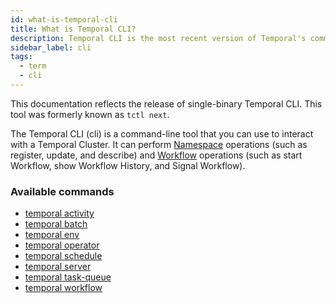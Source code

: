 ```yaml
---
id: what-is-temporal-cli
title: What is Temporal CLI?
description: Temporal CLI is the most recent version of Temporal's command-line tool.
sidebar_label: cli
tags:
  - term
  - cli
---
```


This documentation reflects the release of single-binary Temporal CLI.
This tool was formerly known as `tctl next`.

The Temporal CLI (cli) is a command-line tool that you can use to interact with a Temporal Cluster.
It can perform [Namespace](/concepts/what-is-a-namespace) operations (such as register, update, and describe) and [Workflow](/concepts/what-is-a-workflow) operations (such as start
Workflow, show Workflow History, and Signal Workflow).

<!-- - [How to install cli]()
- [Environment variables for tctl](/tctl-next/environment-variables) -->

### Available commands

- [temporal activity](/cli/activity/)
- [temporal batch](/cli/batch/)
- [temporal env](/cli/env/)
- [temporal operator](/cli/operator/)
- [temporal schedule](/cli/schedule/)
- [temporal server](/cli/server)
- [temporal task-queue](/cli/task-queue/)
- [temporal workflow](/cli/workflow/)
